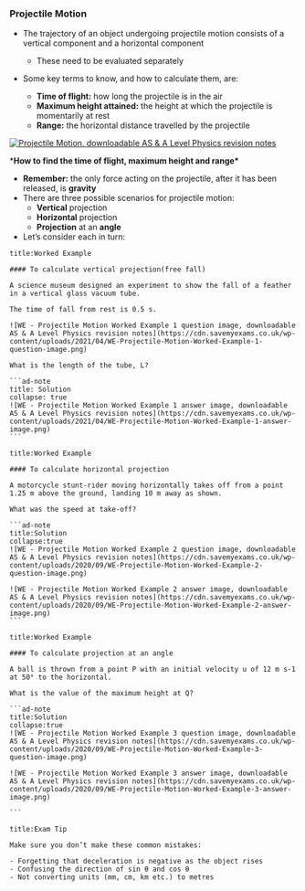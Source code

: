 ### Projectile Motion

- The trajectory of an object undergoing projectile motion consists of a vertical component and a horizontal component
  - These need to be evaluated separately

- Some key terms to know, and how to calculate them, are:

  - **Time of flight:** how long the projectile is in the air
  - **Maximum height attained:** the height at which the projectile is momentarily at rest
  - **Range:** the horizontal distance travelled by the projectile

[![Projectile Motion, downloadable AS & A Level Physics revision notes](https://cdn.savemyexams.co.uk/wp-content/uploads/2020/09/2.1.2-Projectile-Motion.png)](https://cdn.savemyexams.co.uk/wp-content/uploads/2020/09/2.1.2-Projectile-Motion.png)

***How to find the time of flight, maximum height and range\***

- **Remember:** the only force acting on the projectile, after it has been released, is **gravity**
- There are three possible scenarios for projectile motion:
  - **Vertical** projection
  - **Horizontal** projection
  - **Projection** at an **angle**
- Let’s consider each in turn:


````ad-question 
title:Worked Example

#### To calculate vertical projection(free fall)

A science museum designed an experiment to show the fall of a feather in a vertical glass vacuum tube.

The time of fall from rest is 0.5 s.

![WE - Projectile Motion Worked Example 1 question image, downloadable AS & A Level Physics revision notes](https://cdn.savemyexams.co.uk/wp-content/uploads/2021/04/WE-Projectile-Motion-Worked-Example-1-question-image.png)

What is the length of the tube, L?

```ad-note
title: Solution
collapse: true
![WE - Projectile Motion Worked Example 1 answer image, downloadable AS & A Level Physics revision notes](https://cdn.savemyexams.co.uk/wp-content/uploads/2021/04/WE-Projectile-Motion-Worked-Example-1-answer-image.png)
```
````


````ad-question
title:Worked Example

#### To calculate horizontal projection

A motorcycle stunt-rider moving horizontally takes off from a point 1.25 m above the ground, landing 10 m away as shown.

What was the speed at take-off?

```ad-note
title:Solution
collapse:true
![WE - Projectile Motion Worked Example 2 question image, downloadable AS & A Level Physics revision notes](https://cdn.savemyexams.co.uk/wp-content/uploads/2020/09/WE-Projectile-Motion-Worked-Example-2-question-image.png)

![WE - Projectile Motion Worked Example 2 answer image, downloadable AS & A Level Physics revision notes](https://cdn.savemyexams.co.uk/wp-content/uploads/2020/09/WE-Projectile-Motion-Worked-Example-2-answer-image.png)
```
````

````ad-question
title:Worked Example

#### To calculate projection at an angle

A ball is thrown from a point P with an initial velocity u of 12 m s-1 at 50° to the horizontal.

What is the value of the maximum height at Q?

```ad-note
title:Solution
collapse:true
![WE - Projectile Motion Worked Example 3 question image, downloadable AS & A Level Physics revision notes](https://cdn.savemyexams.co.uk/wp-content/uploads/2020/09/WE-Projectile-Motion-Worked-Example-3-question-image.png)

![WE - Projectile Motion Worked Example 3 answer image, downloadable AS & A Level Physics revision notes](https://cdn.savemyexams.co.uk/wp-content/uploads/2020/09/WE-Projectile-Motion-Worked-Example-3-answer-image.png)

```
````
```ad-note
title:Exam Tip

Make sure you don’t make these common mistakes:

- Forgetting that deceleration is negative as the object rises
- Confusing the direction of sin θ and cos θ
- Not converting units (mm, cm, km etc.) to metres